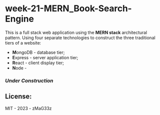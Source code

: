 # week-21-MERN_Book-Search-Engine
This is a full stack web application using the **MERN stack** architectural pattern. Using four separate technologies to construct the three traditional tiers of a website:
  - **M**ongoDB - database tier;
  - **E**xpress - server application tier;
  - **R**eact - client display tier;
  - **N**ode - 




### ***Under Construction***

## License:

MIT - 2023 - zMaG33z

